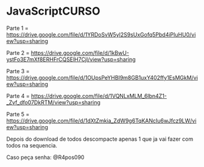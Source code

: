 # JavaScriptCURSO

Parte 1 = https://drive.google.com/file/d/1YRDoSvW5yl2S9sUxGofq5Pbd4iPIuHU0/view?usp=sharing

Parte 2 = https://drive.google.com/file/d/1kBwU-ystFo3E7mXf8ERHFrCQSElH7Cjl/view?usp=sharing

Parte 3 = https://drive.google.com/file/d/1OUpsPeYHBI9m8GB1uxY402ffy1EsMGkM/view?usp=sharing

Parte 4 = https://drive.google.com/file/d/1VQNLxMLM_6lbn4Z1-_Zvf_dfo07DkRTM/view?usp=sharing

Parte 5 = https://drive.google.com/file/d/1dXtZmkia_ZdW9g6TqKANcIu6wJfcz9LW/view?usp=sharing

Depois do download de todos descompacte apenas 1 que ja vai fazer com todos na sequencia.

Caso peça senha: @R4pos090
